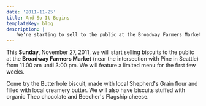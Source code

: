 ```yaml
---
date: '2011-11-25'
title: And So It Begins
templateKey: blog
description: |
    We're starting to sell to the public at the Broadway Farmers Market.
---
```

This **Sunday**, November 27, 2011, we will start selling biscuits to the public at the **Broadway Farmers Market** (near the intersection with Pine in Seattle) from 11:00 am until 3:00 pm.  We will feature a limited menu for the first few weeks.

Come try the Butterhole biscuit, made with local Shepherd's Grain flour and filled with local creamery butter.  We will also have biscuits stuffed with organic Theo chocolate and Beecher's Flagship cheese.
